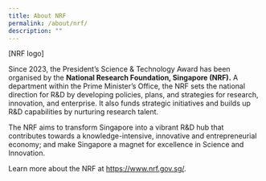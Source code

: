 ```yaml
---
title: About NRF
permalink: /about/nrf/
description: ""
---
```

[NRF logo]

Since 2023, the President’s Science & Technology Award has been organised by the <b>National Research Foundation, Singapore (NRF).</b> A department within the Prime Minister’s Office, the NRF sets the national direction for R&D by developing policies, plans, and strategies for research, innovation, and enterprise. It also funds strategic initiatives and builds up R&D capabilities by nurturing research talent.

The NRF aims to transform Singapore into a vibrant R&D hub that contributes towards a knowledge-intensive, innovative and entrepreneurial economy; and make Singapore a magnet for excellence in Science and Innovation.

Learn more about the NRF at https://www.nrf.gov.sg/.